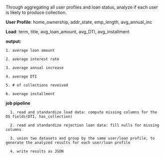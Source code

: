 Through aggregating all user profiles and loan status, analyze if each user is likely to produce collection.

**User Profile**: home_ownership, addr_state, emp_length, avg_annual_inc

**Load**: term, title, avg_loan_amount, avg_DTI, avg_installment

**output:**

	1. average loan amount
	
	2. average interest rate
	
	3. average annual increase
	
	4. average DTI
	
	5. # of collections reveived
	
	6. average installment
    
    
    
**job pipeline**

      1. read and standardize load data: compute missing columns for the DS fields(DTI, has_collection)
      
      2. read and standardize rejection loan data: fill nulls for missing columns
      
      3. union two datasets and group by the same user/loan profile, to generate the analyzed results for each user/loan profile
      
      4. write results as JSON
 

